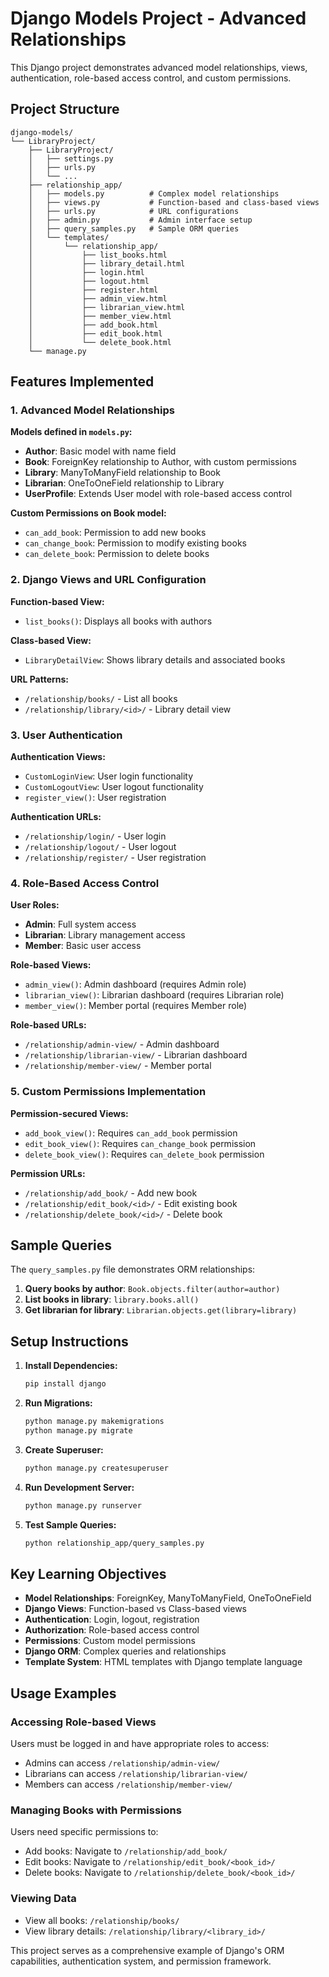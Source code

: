 # Django Models Project - Advanced Relationships

This Django project demonstrates advanced model relationships, views, authentication, role-based access control, and custom permissions.

## Project Structure

```
django-models/
└── LibraryProject/
    ├── LibraryProject/
    │   ├── settings.py
    │   ├── urls.py
    │   └── ...
    ├── relationship_app/
    │   ├── models.py          # Complex model relationships
    │   ├── views.py           # Function-based and class-based views
    │   ├── urls.py            # URL configurations
    │   ├── admin.py           # Admin interface setup
    │   ├── query_samples.py   # Sample ORM queries
    │   └── templates/
    │       └── relationship_app/
    │           ├── list_books.html
    │           ├── library_detail.html
    │           ├── login.html
    │           ├── logout.html
    │           ├── register.html
    │           ├── admin_view.html
    │           ├── librarian_view.html
    │           ├── member_view.html
    │           ├── add_book.html
    │           ├── edit_book.html
    │           └── delete_book.html
    └── manage.py
```

## Features Implemented

### 1. Advanced Model Relationships

**Models defined in `models.py`:**

- **Author**: Basic model with name field
- **Book**: ForeignKey relationship to Author, with custom permissions
- **Library**: ManyToManyField relationship to Book
- **Librarian**: OneToOneField relationship to Library
- **UserProfile**: Extends User model with role-based access control

**Custom Permissions on Book model:**
- `can_add_book`: Permission to add new books
- `can_change_book`: Permission to modify existing books  
- `can_delete_book`: Permission to delete books

### 2. Django Views and URL Configuration

**Function-based View:**
- `list_books()`: Displays all books with authors

**Class-based View:**
- `LibraryDetailView`: Shows library details and associated books

**URL Patterns:**
- `/relationship/books/` - List all books
- `/relationship/library/<id>/` - Library detail view

### 3. User Authentication

**Authentication Views:**
- `CustomLoginView`: User login functionality
- `CustomLogoutView`: User logout functionality  
- `register_view()`: User registration

**Authentication URLs:**
- `/relationship/login/` - User login
- `/relationship/logout/` - User logout
- `/relationship/register/` - User registration

### 4. Role-Based Access Control

**User Roles:**
- **Admin**: Full system access
- **Librarian**: Library management access
- **Member**: Basic user access

**Role-based Views:**
- `admin_view()`: Admin dashboard (requires Admin role)
- `librarian_view()`: Librarian dashboard (requires Librarian role)
- `member_view()`: Member portal (requires Member role)

**Role-based URLs:**
- `/relationship/admin-view/` - Admin dashboard
- `/relationship/librarian-view/` - Librarian dashboard  
- `/relationship/member-view/` - Member portal

### 5. Custom Permissions Implementation

**Permission-secured Views:**
- `add_book_view()`: Requires `can_add_book` permission
- `edit_book_view()`: Requires `can_change_book` permission
- `delete_book_view()`: Requires `can_delete_book` permission

**Permission URLs:**
- `/relationship/add_book/` - Add new book
- `/relationship/edit_book/<id>/` - Edit existing book
- `/relationship/delete_book/<id>/` - Delete book

## Sample Queries

The `query_samples.py` file demonstrates ORM relationships:

1. **Query books by author**: `Book.objects.filter(author=author)`
2. **List books in library**: `library.books.all()`
3. **Get librarian for library**: `Librarian.objects.get(library=library)`

## Setup Instructions

1. **Install Dependencies:**
   ```bash
   pip install django
   ```

2. **Run Migrations:**
   ```bash
   python manage.py makemigrations
   python manage.py migrate
   ```

3. **Create Superuser:**
   ```bash
   python manage.py createsuperuser
   ```

4. **Run Development Server:**
   ```bash
   python manage.py runserver
   ```

5. **Test Sample Queries:**
   ```bash
   python relationship_app/query_samples.py
   ```

## Key Learning Objectives

- **Model Relationships**: ForeignKey, ManyToManyField, OneToOneField
- **Django Views**: Function-based vs Class-based views
- **Authentication**: Login, logout, registration
- **Authorization**: Role-based access control
- **Permissions**: Custom model permissions
- **Django ORM**: Complex queries and relationships
- **Template System**: HTML templates with Django template language

## Usage Examples

### Accessing Role-based Views
Users must be logged in and have appropriate roles to access:
- Admins can access `/relationship/admin-view/`
- Librarians can access `/relationship/librarian-view/`
- Members can access `/relationship/member-view/`

### Managing Books with Permissions
Users need specific permissions to:
- Add books: Navigate to `/relationship/add_book/`
- Edit books: Navigate to `/relationship/edit_book/<book_id>/`
- Delete books: Navigate to `/relationship/delete_book/<book_id>/`

### Viewing Data
- View all books: `/relationship/books/`
- View library details: `/relationship/library/<library_id>/`

This project serves as a comprehensive example of Django's ORM capabilities, authentication system, and permission framework.
